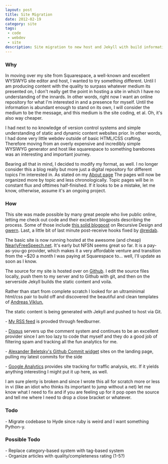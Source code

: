 ```yaml
---
layout: post
title: Site Migration
date: 2012-02-19
category: site
tags:
 - code
 - webdev
 - site
description: Site migration to new host and Jekyll with build information and description
---
```


<h3>Why</h3>

<p>In moving over my site from Squarespace, a well-known and excellent WYSIWYG site editor and host, I wanted to try something different.  Until I am producing content with the quality to surpass whatever medium its presented on, I don't really get the point in hosting a site in which I have no understanding of the innards.  In other words, right now I want an online repository for what I'm interested in and a presence for myself.  Until the information is abundant enough to stand on its own, I will consider the medium to be the message, and this medium is the site coding, et al. Oh, it's also way cheaper.</p>
<p>I had next to no knowledge of version control systems and simple understanding of static and dynamic content websites prior.  In other words, I had done very little webdev outside of basic HTML/CSS crafting.  Therefore moving from an overly expensive and incredibly simple WYSIWYG generator and host like squarespace to something barebones was an interesting and important journey.</p>

<p>Bearing all that in mind, I decided to modify my format, as well.  I no longer consider this a blog really but more just a digital repository for different topics I'm interested in.  As stated on my <a href="/me.html">About page</a> The pages will now be organized more by topic and less chronologically.  Topic pages will be in constant flux and ofttimes half-finished.  If it looks to be a mistake, let me know, otherwise, assume it's an ongoing project.</p>

<h3>How</h3>

<p>This site was made possible by many great people who live public online, letting me check out code and their excellent blogposts describing the process. Some of those include <a href="http://recursive-design.com/blog/2010/10/12/static-blogging-the-jekyll-way/" target="_blank">this solid blogpost</a> on Recursive Design and <a href="http://gwern.net" target="_blank">gwern</a>. Last, a little bit of last minute post-receive hooks fixed by <a href="http://twitter.com/reidab" target="_blank">@reidab</a>.</p>

<p>The basic site is now running hosted at the awesome (and cheap) <a href="http://nearlyfreespeech.net">NearlyFreeSpeech.net</a>.  It's early but NFSN seems great so far.  It is a pay-as-you-go provider, which makes it a very affordable venture and transition from the ~$20 a month I was paying at Squarespace to... well, I'll update as soon as I know.</p>

<p>The source for my site is hosted over on <a href="http://github.com" target="_blank">Github</a>.  I edit the source files locally, push them to my server and to Github with git, and then on the serverside Jekyll builds the static content and voila.</p>

<p>Rather than start from complete scratch I looked for an ultraminimal html/css pair to build off and discovered the beautiful and clean templates of <a href="http://andreasviklund.com">Andreas Viklun.</a></p>

<p>The static content is being generated with Jekyll and pushed to host via Git.</p>

<p> - <a href="/feed/index.xml" target="_blank">My RSS feed</a> is provded through feedburner.</p>

<p> - <a href="http://disqus.com" target="_blank">Disqus</a> servers up the comment system and continues to be an excellent provider since I am too lazy to code that myself and they do a good job of filtering spam and tracking all the fun analytics for me.</p>

<p> - <a href="https://github.com/alexanderbeletsky/github.commits.widget" target="_blank">Alexander Beletsky's Github Commit widget</a> sites on the landing page, pulling my latest commits for the side</p>

<p> - <a href="http://google.com/analytics">Google Analytics</a> provides site tracking for traffic analysis, etc.  If it yields anything interesting I might put it up here, as well.</p>

<p>I am sure plenty is broken and since I wrote this all for scratch more or less in vi (like an idiot who thinks its important to jump without a net) let me know what I need to fix and if you are feeling up for it pop open the source and tell me where I need to drop a close bracket or whatever.</p>

<h3>Todo</h3>

<p> - Migrate codebase to Hyde since ruby is weird and I want something Python-y.</p>

<h3>Possible Todo</h3>

<p> - Replace category-based system with tag-based system
<br /> - Organize articles with quality/completeness rating (1-5?)</p>


